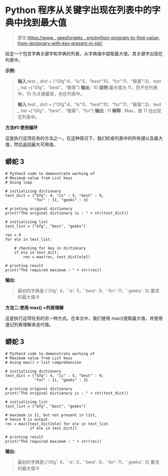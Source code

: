 # Python 程序从关键字出现在列表中的字典中找到最大值

> 原文:[https://www . geesforgeks . org/python-program-to-find-value-from-dictionary-with-key-present-in-list/](https://www.geeksforgeeks.org/python-program-to-find-maximum-value-from-dictionary-whose-key-is-present-in-the-list/)

给定一个包含字典关键字和字典的列表，从字典值中提取最大值，其关键字出现在列表中。

**示例:**

> **输入**:test _ dict = {“Gfg”:4、“is”:5、“best”:10、“for”:11、“极客”:3}、test _ list =[“Gfg”、“best”、“极客”]
> **输出** : 10
> **说明**:最大值为 11，但不在列表中，10 为关键最佳，也在列表中。
> 
> **输入**:test _ dict = {“Gfg”:4、“is”:5、“best”:10、“for”:11、“极客”:3}、test _ list =[“Gfg”、“best”、“极客”、“for”]
> **输出** : 11
> **解释** : Max。值 11 也出现在列表中。

**方法#1:使用循环**

这是执行这项任务的方法之一。在这种情况下，我们检查列表中的所有键以及最大值，然后返回最大可用值。

## 蟒蛇 3

```
# Python3 code to demonstrate working of 
# Maximum value from List keys
# Using loop 

# initializing dictionary
test_dict = {"Gfg": 4, "is" : 5, "best" : 9,
             "for" : 11, "geeks" : 3}

# printing original dictionary
print("The original dictionary is : " + str(test_dict))

# initializing list 
test_list = ["Gfg", "best", "geeks"]

res = 0
for ele in test_list:

    # checking for key in dictionary
    if ele in test_dict:
        res = max(res, test_dict[ele])

# printing result 
print("The required maximum : " + str(res)) 
```

**输出:**

> 最初的字典是:{'Gfg': 4，' is': 5，' best': 9，' for': 11，' geeks': 3}
> 要求的最大值:9

**方法二:使用 max() +列表理解**

这是执行这项任务的另一种方式。在本文中，我们使用 max()提取最大值，并使用速记列表理解来迭代值。

## 蟒蛇 3

```
# Python3 code to demonstrate working of 
# Maximum value from List keys
# Using max() + list comprehension

# initializing dictionary
test_dict = {"Gfg": 4, "is" : 5, "best" : 9, 
             "for" : 11, "geeks" : 3}

# printing original dictionary
print("The original dictionary is : " + str(test_dict))

# initializing list 
test_list = ["Gfg", "best", "geeks"]

# maximum is 11, but not present in list, 
# hence 9 is output.
res = max([test_dict[ele] for ele in test_list
           if ele in test_dict])

# printing result 
print("The required maximum : " + str(res)) 
```

**输出:**

> 最初的字典是:{'Gfg': 4，' is': 5，' best': 9，' for': 11，' geeks': 3}
> 要求的最大值:9